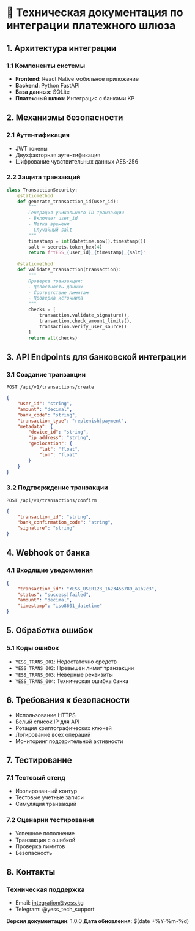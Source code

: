 # 🏦 Техническая документация по интеграции платежного шлюза

## 1. Архитектура интеграции

### 1.1 Компоненты системы
- **Frontend**: React Native мобильное приложение
- **Backend**: Python FastAPI
- **База данных**: SQLite
- **Платежный шлюз**: Интеграция с банками КР

## 2. Механизмы безопасности

### 2.1 Аутентификация
- JWT токены
- Двухфакторная аутентификация
- Шифрование чувствительных данных AES-256

### 2.2 Защита транзакций
```python
class TransactionSecurity:
    @staticmethod
    def generate_transaction_id(user_id):
        """
        Генерация уникального ID транзакции
        - Включает user_id
        - Метка времени
        - Случайный salt
        """
        timestamp = int(datetime.now().timestamp())
        salt = secrets.token_hex(4)
        return f"YESS_{user_id}_{timestamp}_{salt}"
    
    @staticmethod
    def validate_transaction(transaction):
        """
        Проверка транзакции:
        - Целостность данных
        - Соответствие лимитам
        - Проверка источника
        """
        checks = [
            transaction.validate_signature(),
            transaction.check_amount_limits(),
            transaction.verify_user_source()
        ]
        return all(checks)
```

## 3. API Endpoints для банковской интеграции

### 3.1 Создание транзакции
`POST /api/v1/transactions/create`
```json
{
    "user_id": "string",
    "amount": "decimal",
    "bank_code": "string",
    "transaction_type": "replenish|payment",
    "metadata": {
        "device_id": "string",
        "ip_address": "string",
        "geolocation": {
            "lat": "float",
            "lon": "float"
        }
    }
}
```

### 3.2 Подтверждение транзакции
`POST /api/v1/transactions/confirm`
```json
{
    "transaction_id": "string",
    "bank_confirmation_code": "string",
    "signature": "string"
}
```

## 4. Webhook от банка

### 4.1 Входящие уведомления
```json
{
    "transaction_id": "YESS_USER123_1623456789_a1b2c3",
    "status": "success|failed",
    "amount": "decimal",
    "timestamp": "iso8601_datetime"
}
```

## 5. Обработка ошибок

### 5.1 Коды ошибок
- `YESS_TRANS_001`: Недостаточно средств
- `YESS_TRANS_002`: Превышен лимит транзакции
- `YESS_TRANS_003`: Неверные реквизиты
- `YESS_TRANS_004`: Техническая ошибка банка

## 6. Требования к безопасности

- Использование HTTPS
- Белый список IP для API
- Ротация криптографических ключей
- Логирование всех операций
- Мониторинг подозрительной активности

## 7. Тестирование

### 7.1 Тестовый стенд
- Изолированный контур
- Тестовые учетные записи
- Симуляция транзакций

### 7.2 Сценарии тестирования
- Успешное пополнение
- Транзакция с ошибкой
- Проверка лимитов
- Безопасность

## 8. Контакты

### Техническая поддержка
- Email: integration@yess.kg
- Telegram: @yess_tech_support

**Версия документации**: 1.0.0
**Дата обновления**: $(date +%Y-%m-%d)
